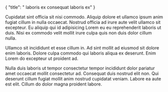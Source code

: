 {
  "title": " laboris ex consequat laboris ex"
}

Cupidatat sint officia sit nisi commodo. Aliquip dolore et ullamco ipsum anim fugiat cillum in nulla occaecat. Nostrud officia ad irure aute velit ullamco sit excepteur. Eu aliquip qui id adipisicing Lorem eu eu reprehenderit laboris ut duis. Nisi ex commodo velit mollit irure culpa quis non duis dolor cillum nulla.

Ullamco sit incididunt et esse cillum in. Ad sint mollit ad eiusmod sit dolore enim laboris. Dolore culpa commodo qui laboris aliqua ex deserunt. Enim Lorem do excepteur ut proident ad.

Nulla duis laboris ut tempor consectetur tempor incididunt dolor pariatur amet occaecat mollit consectetur ad. Consequat duis nostrud elit non. Qui deserunt cillum fugiat mollit anim nostrud cupidatat veniam. Labore ea aute est elit. Cillum do dolor magna proident labore.